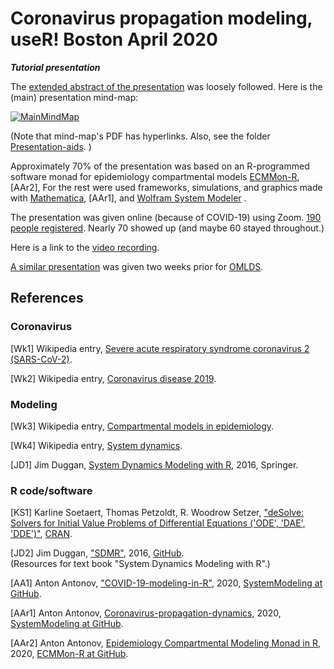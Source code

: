 # Coronavirus propagation modeling, useR! Boston April 2020
***Tutorial presentation***   

The 
[extended abstract of the presentation](https://github.com/antononcube/SystemModeling/blob/master/Presentations/UseR!-Meetup-Boston-2020/ExtendedAbstract.md)
was loosely followed. 
Here is the (main) presentation mind-map:

[![MainMindMap](https://github.com/antononcube/SystemModeling/raw/master/Presentations/UseR!-Meetup-Boston-2020/Presentation-aids/UseR!-Boston-April-2020-tutorial-mind-map.png)](https://github.com/antononcube/SystemModeling/raw/master/Presentations/UseR!-Meetup-Boston-2020/Presentation-aids/UseR!-Boston-April-2020-tutorial-mind-map.pdf)

(Note that mind-map's PDF has hyperlinks. Also, see the folder 
[Presentation-aids](https://github.com/antononcube/SystemModeling/raw/master/Presentations/UseR!-Meetup-Boston-2020/Presentation-aids).
)

Approximately 70% of the presentation was based on an R-programmed software monad for epidemiology compartmental models
[ECMMon-R](https://github.com/antononcube/ECMMon-R), [AAr2],
For the rest were used frameworks, simulations, and graphics made with
[Mathematica](https://www.wolfram.com/mathematica), [AAr1],
and
[Wolfram System Modeler](https://www.wolfram.com/system-modeler/) . 

The presentation was given online (because of COVID-19) using Zoom. 
[190 people registered](https://www.meetup.com/Boston-useR/events/269304135).
Nearly 70 showed up (and maybe 60 stayed throughout.) 

Here is a link to the [video recording](https://youtu.be/K15-mckZGKY).

[A similar presentation](https://github.com/antononcube/SystemModeling/tree/master/Presentations/OMLDS-Meetup-March-2020)
was given two weeks prior for [OMLDS](https://www.meetup.com/Orlando-MLDS/events/269445903/).

## References

### Coronavirus 

\[Wk1\] Wikipedia entry, 
[Severe acute respiratory syndrome coronavirus 2 (SARS-CoV-2)](https://en.wikipedia.org/wiki/Severe_acute_respiratory_syndrome_coronavirus_2).

\[Wk2\] Wikipedia entry,
[Coronavirus disease 2019](https://en.wikipedia.org/wiki/Coronavirus_disease_2019).

### Modeling

\[Wk3\] Wikipedia entry,
[Compartmental models in epidemiology](https://en.wikipedia.org/wiki/Compartmental_models_in_epidemiology).

\[Wk4\] Wikipedia entry,
[System dynamics](https://en.wikipedia.org/wiki/System_dynamics).

\[JD1\] Jim Duggan, 
[System Dynamics Modeling with R](https://www.springer.com/gp/book/9783319340418), 
2016, Springer.

### R code/software

\[KS1\] Karline Soetaert, Thomas Petzoldt, R. Woodrow Setzer,
["deSolve: Solvers for Initial Value Problems of Differential Equations ('ODE', 'DAE', 'DDE')"](https://cran.r-project.org/web/packages/deSolve/index.html),
[CRAN](https://cran.r-project.org). 

\[JD2\] Jim Duggan, 
["SDMR"](https://github.com/JimDuggan/SDMR), 
2016, 
[GitHub](https://github.com/JimDuggan).   
(Resources for text book "System Dynamics Modeling with R".)
 
\[AA1\] Anton Antonov, 
["COVID-19-modeling-in-R"](https://github.com/antononcube/SystemModeling/tree/master/Projects/Coronavirus-propagation-dynamics/R/COVID-19-modeling-in-R), 
2020,
[SystemModeling at GitHub](https://github.com/antononcube/SystemModeling). 
 
\[AAr1\] Anton Antonov, 
[Coronavirus-propagation-dynamics](../../Projects/Coronavirus-propagation-dynamics), 
2020,
[SystemModeling at GitHub](https://github.com/antononcube/SystemModeling).
 
\[AAr2\] Anton Antonov, 
[Epidemiology Compartmental Modeling Monad in R](https://github.com/antononcube/ECMMon-R), 
2020,
[ECMMon-R at GitHub](https://github.com/antononcube/ECMMon-R). 
 